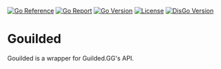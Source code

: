 [![Go Reference](https://pkg.go.dev/badge/github.com/yyewolf/gouilded.svg)](https://pkg.go.dev/github.com/yyewolf/gouilded)
[![Go Report](https://goreportcard.com/badge/github.com/yyewolf/gouilded)](https://goreportcard.com/report/github.com/yyewolf/gouilded)
[![Go Version](https://img.shields.io/github/go-mod/go-version/yyewolf/gouilded)](https://golang.org/doc/devel/release.html)
[![License](https://img.shields.io/badge/License-GPL%203.0-blue.svg)](https://github.com/yyewolf/gouilded/blob/master/LICENSE)
[![DisGo Version](https://img.shields.io/github/v/tag/yyewolf/gouilded?label=release)](https://github.com/yyewolf/gouilded/releases/latest)

# Gouilded

Gouilded is a wrapper for Guilded.GG's API.